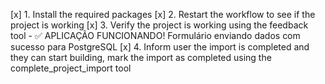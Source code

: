 [x] 1. Install the required packages
[x] 2. Restart the workflow to see if the project is working
[x] 3. Verify the project is working using the feedback tool - ✅ APLICAÇÃO FUNCIONANDO! Formulário enviando dados com sucesso para PostgreSQL
[x] 4. Inform user the import is completed and they can start building, mark the import as completed using the complete_project_import tool